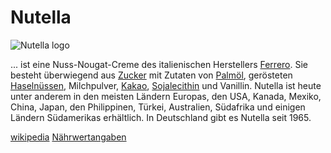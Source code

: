 # Nutella

![Nutella logo](https://upload.wikimedia.org/wikipedia/commons/8/8a/Logo_Nutella.svg)

 ... ist eine Nuss-Nougat-Creme des italienischen Herstellers [Ferrero](konzerne/ferrero.md). Sie besteht überwiegend aus [Zucker](nahrungsmittel/zucker.md) mit Zutaten von [Palmöl](nahrungsmittel/palmöl.md), gerösteten [Haselnüssen](nahrungsmittel/haselnuss.md), Milchpulver, [Kakao](nahrungsmittel/kakao.md), [Sojalecithin](nahrungsmittel/sojalecithin.md) und Vanillin. Nutella ist heute unter anderem in den meisten Ländern Europas, den USA, Kanada, Mexiko, China, Japan, den Philippinen, Türkei, Australien, Südafrika und einigen Ländern Südamerikas erhältlich. In Deutschland gibt es Nutella seit 1965.

[wikipedia](https://de.wikipedia.org/wiki/Nutella)
[Nährwertangaben](https://www.nutella.com/de/de/naehrwertangaben)
